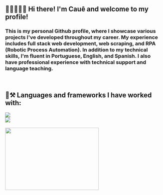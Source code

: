 <!-- Find more icons => https://github.com/tandpfun/skill-icons -->
<h2 align="left">👋🏽🧑🏽‍🦲 Hi there! I'm Cauê and welcome to my profile!</h2>
<h3>This is my personal Github profile, where I showcase various projects I've developed throughout my career. My experience includes full stack web development, web scraping, and RPA (Robotic Process Automation).
In addition to my technical skills, I'm fluent in Portuguese, English, and Spanish. I also have professional experience with technical support and language teaching. 
</h3><br>
   
<h2 align="left">🧩⚒️ Languages and frameworks I have worked with:</h2>
<div align="left">
    <img src="https://skillicons.dev/icons?i=python,cs,javascript,nodejs,html,css" /><br>
    <img src="https://skillicons.dev/icons?i=dotnet,django,flask,fastapi,selenium,vue" /><br>
</div><br/>

<div align="left">
    <img height="200em" width="300" src="https://github-readme-stats.vercel.app/api/top-langs/?username=caueoliveiraaa&layout=compact&langs_count=100&theme=dracula"/>
</div>
